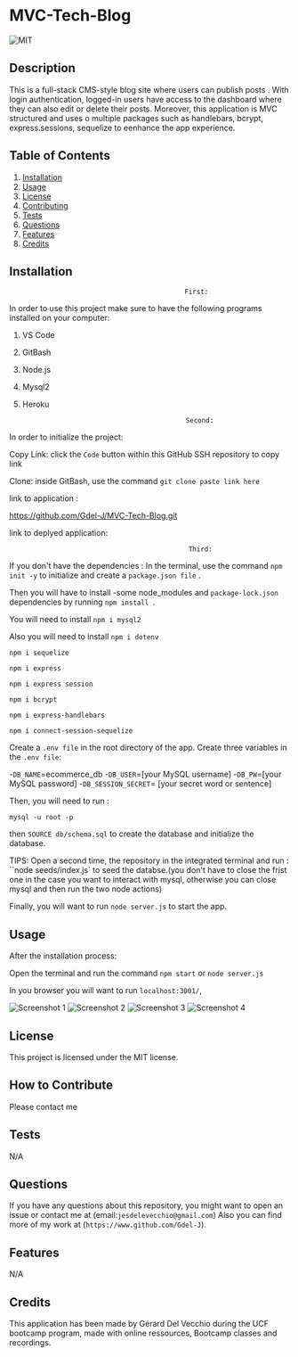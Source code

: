 # MVC-Tech-Blog



![MIT](https://img.shields.io/badge/license-MIT-green)


## Description


This is a full-stack CMS-style blog site where users can publish posts . With login authentication, logged-in users have access to the dashboard where they can also edit or delete their posts. 
Moreover, this application is MVC structured and  uses o multiple packages such as handlebars, bcrypt, express.sessions, sequelize  to eenhance the app experience.


## Table of Contents 


 
  1. [Installation](#installation)
  2. [Usage](#usage)
  3. [License](#license)
  4. [Contributing](#contributing)
  5. [Tests](#tests)
  6. [Questions](#questions)
  7. [Features](#features)
  8. [Credits](#credits)

## Installation

 

                                                First:

In order to use this project make sure to have the following programs installed on your computer:

1. VS Code

2. GitBash

3. Node.js

4. Mysql2

5. Heroku







                                                Second:

In order to initialize the project:


Copy Link: click the `Code` button within this GitHub SSH repository to copy link

Clone: inside GitBash, use the command `git clone paste link here`



link to application : 

https://github.com/Gdel-J/MVC-Tech-Blog.git

link to deplyed application:











                                                 Third: 

If you don't have the dependencies :
In the terminal, use the command `npm init -y` to initialize and create a `package.json file` .

Then you will have to install 
-some node_modules and `package-lock.json` dependencies by running `npm install `.


You will need to install `npm i mysql2` 

Also you will need to install `npm i dotenv`


`npm i sequelize`

`npm i express`

`npm i express session`

`npm i bcrypt`

`npm i express-handlebars`

`npm i connect-session-sequelize`



Create a `.env file` in the root directory of the app.
Create three variables in the `.env file`:

-`DB_NAME`=ecommerce_db
-`DB_USER`=[your MySQL username]
-`DB_PW`=[your MySQL password]
-`DB_SESSION_SECRET`= [your secret word or sentence]

 


Then, you will need to run :

`mysql -u root -p`

then
`SOURCE db/schema.sql` to create the database and initialize the database.


TIPS: Open a second time, the repository in the integrated terminal and run : ``node seeds/index.js` to seed the databse.(you don't have to close the frist one in the case you want to interact with mysql, otherwise you can close mysql and then run  the two node actions)



Finally, you will want to run `node server.js` to start the app.



## Usage

After the installation process:

Open the terminal  and run the command `npm start` or `node server.js`

In you browser you will want to run `localhost:3001/`,



![Screenshot 1](https://github.com/Gdel-J/MVC-Tech-Blog/assets/120201085/e0e95fea-fddc-4c3d-a302-62ef738b7ae6)
![Screenshot 2](https://github.com/Gdel-J/MVC-Tech-Blog/assets/120201085/533d7296-7a7d-4c90-83d3-152ff3505fea)
![Screenshot 3](https://github.com/Gdel-J/MVC-Tech-Blog/assets/120201085/53e7d9a2-e17b-4ba8-85b5-d7c57e542cc5)
![Screenshot 4](https://github.com/Gdel-J/MVC-Tech-Blog/assets/120201085/5194c37a-314e-4ea2-8f1a-f46f0165bf81)





## License

This project is licensed under the MIT license.

## How to Contribute

Please contact me

## Tests

N/A

## Questions

If you have any questions about this repository, you might want to open an issue or contact me  at (email:`jesdelevecchio@gmail.com`)
Also you can find more of my work at (`https://www.github.com/Gdel-J`).

## Features

N/A


## Credits

This application has been made by Gérard Del Vecchio during the UCF bootcamp program,  made with online ressources, Bootcamp classes and recordings.